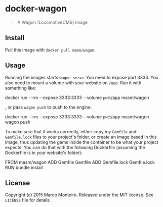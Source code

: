 # docker-wagon

> A Wagon (LocomotiveCMS) image

## Install

Pull this image with `docker pull masm/wagon`.

## Usage

Running the images starts `wagon serve`.
You need to expose port 3333.
You also need to mount a volume with your website on `/app`.
Run it with something like:

  docker run --rm --expose 3333:3333 --volume `pwd`:/app masm/wagon

, or pass `wagon push` to push to the engine:

  docker run --rm --expose 3333:3333 --volume `pwd`:/app masm/wagon wagon push

To make sure that it works correctly, either copy my `Gemfile` and `Gemfile.lock` files to
your project's folder, or create an image based in this image, thus updating the gems inside
the container to be what your project expects. You can do that with the following Dockerfile
(assuming the Dockerfile is in your website's folder):

  FROM masm/wagon
  ADD Gemfile Gemfile
  ADD Gemfile.lock Gemfile.lock
  RUN bundle install

## License

Copyright (c) 2015 Marco Monteiro. Released under the MIT license. See `LICENSE` file for details.
